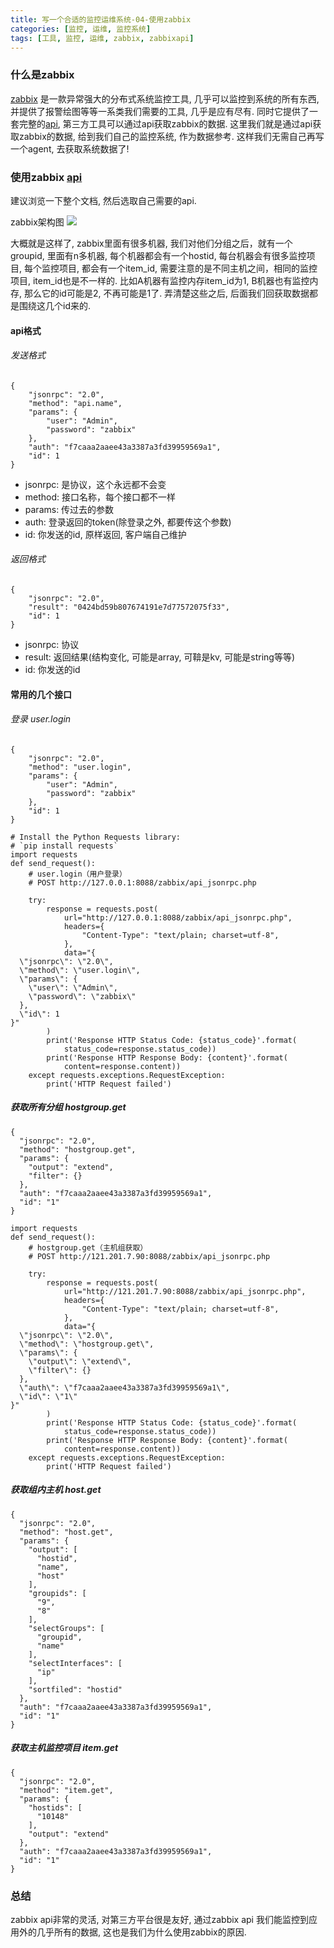 ```yaml
---
title: 写一个合适的监控运维系统-04-使用zabbix
categories: [监控, 运维, 监控系统]
tags: [工具, 监控, 运维, zabbix, zabbixapi]
---
```


### 什么是zabbix
[zabbix](https://www.zabbix.org/wiki/Main_Page) 是一款异常强大的分布式系统监控工具, 几乎可以监控到系统的所有东西, 并提供了报警绘图等等一系类我们需要的工具, 几乎是应有尽有. 同时它提供了一套完整的[api](https://www.zabbix.com/documentation/2.4/manual/api/reference), 第三方工具可以通过api获取zabbix的数据. 这里我们就是通过api获取zabbix的数据, 给到我们自己的监控系统, 作为数据参考. 这样我们无需自己再写一个agent, 去获取系统数据了!
<!--more-->

### 使用zabbix [api](https://www.zabbix.com/documentation/2.4/manual/api/reference)
建议浏览一下整个文档, 然后选取自己需要的api.


zabbix架构图
![](http://ww1.sinaimg.cn/large/005OdUDHgw1f6fv4cbh87j30k00i6abv.jpg)

大概就是这样了, zabbix里面有很多机器, 我们对他们分组之后，就有一个groupid, 里面有n多机器, 每个机器都会有一个hostid, 每台机器会有很多监控项目, 每个监控项目, 都会有一个item_id, 需要注意的是不同主机之间，相同的监控项目, item_id也是不一样的. 比如A机器有监控内存item_id为1, B机器也有监控内存, 那么它的id可能是2, 不再可能是1了. 弄清楚这些之后, 后面我们回获取数据都是围绕这几个id来的.

#### api格式
###### 发送格式
```
{
    "jsonrpc": "2.0",
    "method": "api.name",
    "params": {
        "user": "Admin",
        "password": "zabbix"
    },
    "auth": "f7caaa2aaee43a3387a3fd39959569a1",
    "id": 1
}
```
- jsonrpc: 是协议，这个永远都不会变
- method: 接口名称，每个接口都不一样
- params: 传过去的参数
- auth: 登录返回的token(除登录之外, 都要传这个参数)
- id: 你发送的id, 原样返回, 客户端自己维护

###### 返回格式
```
{
    "jsonrpc": "2.0",
    "result": "0424bd59b807674191e7d77572075f33",
    "id": 1
}
```

- jsonrpc: 协议
- result: 返回结果(结构变化, 可能是array, 可鞥是kv, 可能是string等等)
- id: 你发送的id

#### 常用的几个接口
###### 登录 user.login
```
{
    "jsonrpc": "2.0",
    "method": "user.login",
    "params": {
        "user": "Admin",
        "password": "zabbix"
    },
    "id": 1
}
```
```
# Install the Python Requests library:
# `pip install requests`
import requests
def send_request():
    # user.login（用户登录）
    # POST http://127.0.0.1:8088/zabbix/api_jsonrpc.php

    try:
        response = requests.post(
            url="http://127.0.0.1:8088/zabbix/api_jsonrpc.php",
            headers={
                "Content-Type": "text/plain; charset=utf-8",
            },
            data="{
  \"jsonrpc\": \"2.0\",
  \"method\": \"user.login\",
  \"params\": {
    \"user\": \"Admin\",
    \"password\": \"zabbix\"
  },
  \"id\": 1
}"
        )
        print('Response HTTP Status Code: {status_code}'.format(
            status_code=response.status_code))
        print('Response HTTP Response Body: {content}'.format(
            content=response.content))
    except requests.exceptions.RequestException:
        print('HTTP Request failed')

```

##### 获取所有分组 hostgroup.get
```
{
  "jsonrpc": "2.0",
  "method": "hostgroup.get",
  "params": {
    "output": "extend",
    "filter": {}
  },
  "auth": "f7caaa2aaee43a3387a3fd39959569a1",
  "id": "1"
}
```
```
import requests
def send_request():
    # hostgroup.get（主机组获取）
    # POST http://121.201.7.90:8088/zabbix/api_jsonrpc.php

    try:
        response = requests.post(
            url="http://121.201.7.90:8088/zabbix/api_jsonrpc.php",
            headers={
                "Content-Type": "text/plain; charset=utf-8",
            },
            data="{
  \"jsonrpc\": \"2.0\",
  \"method\": \"hostgroup.get\",
  \"params\": {
    \"output\": \"extend\",
    \"filter\": {}
  },
  \"auth\": \"f7caaa2aaee43a3387a3fd39959569a1\",
  \"id\": \"1\"
}"
        )
        print('Response HTTP Status Code: {status_code}'.format(
            status_code=response.status_code))
        print('Response HTTP Response Body: {content}'.format(
            content=response.content))
    except requests.exceptions.RequestException:
        print('HTTP Request failed')
```

##### 获取组内主机 host.get
```
{
  "jsonrpc": "2.0",
  "method": "host.get",
  "params": {
    "output": [
      "hostid",
      "name",
      "host"
    ],
    "groupids": [
      "9",
      "8"
    ],
    "selectGroups": [
      "groupid",
      "name"
    ],
    "selectInterfaces": [
      "ip"
    ],
    "sortfiled": "hostid"
  },
  "auth": "f7caaa2aaee43a3387a3fd39959569a1",
  "id": "1"
}
```

##### 获取主机监控项目 item.get
```
{
  "jsonrpc": "2.0",
  "method": "item.get",
  "params": {
    "hostids": [
      "10148"
    ],
    "output": "extend"
  },
  "auth": "f7caaa2aaee43a3387a3fd39959569a1",
  "id": "1"
}
```

### 总结
zabbix api非常的灵活, 对第三方平台很是友好, 通过zabbix api 我们能监控到应用外的几乎所有的数据, 这也是我们为什么使用zabbix的原因. 
